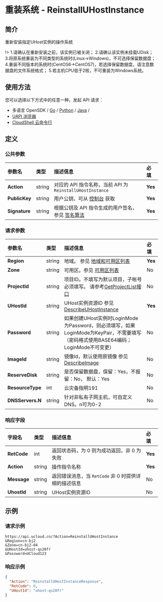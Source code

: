 # 重装系统 - ReinstallUHostInstance

## 简介

重新安装指定UHost实例的操作系统



!> 1.请确认在重新安装之前，该实例已被关闭； 2.请确认该实例未挂载UDisk； 3.将原系统重装为不同类型的系统时(Linux-&gt;Windows)，不可选择保留数据盘； 4.重装不同版本的系统时(CentOS6-&gt;CentOS7)，若选择保留数据盘，请注意数据盘的文件系统格式； 5.若主机CPU低于2核，不可重装为Windows系统。


## 使用方法

您可以选择以下方式中的任意一种，发起 API 请求：
- 多语言 OpenSDK / [Go](https://github.com/ucloud/ucloud-sdk-go) / [Python](https://github.com/ucloud/ucloud-sdk-python3) / [Java](https://github.com/ucloud/ucloud-sdk-java) /
- [UAPI 浏览器](https://console.ucloud.cn/uapi/detail?id=ReinstallUHostInstance)
- [CloudShell 云命令行](https://shell.ucloud.cn/)


## 定义

### 公共参数

| 参数名 | 类型 | 描述信息 | 必填 |
|:---|:---|:---|:---|
| **Action**     | string  | 对应的 API 指令名称，当前 API 为 `ReinstallUHostInstance`                        | **Yes** |
| **PublicKey**  | string  | 用户公钥，可从 [控制台](https://console.ucloud.cn/uapi/apikey) 获取                                             | **Yes** |
| **Signature**  | string  | 根据公钥及 API 指令生成的用户签名，参见 [签名算法](api/summary/signature.md)  | **Yes** |

### 请求参数

| 参数名 | 类型 | 描述信息 | 必填 |
|:---|:---|:---|:---|
| **Region** | string | 地域。 参见 [地域和可用区列表](api/summary/regionlist) |**Yes**|
| **Zone** | string | 可用区。参见 [可用区列表](api/summary/regionlist) |No|
| **ProjectId** | string | 项目ID。不填写为默认项目，子帐号必须填写。 请参考[GetProjectList接口](api/summary/get_project_list) |No|
| **UHostId** | string | UHost实例资源ID 参见 [DescribeUHostInstance](api/uhost-api/describe_uhost_instance) |**Yes**|
| **Password** | string | 如果创建UHost实例时LoginMode为Password，则必须填写，如果LoginMode为KeyPair，不需要填写 （密码格式使用BASE64编码；LoginMode不可变更） |No|
| **ImageId** | string | 镜像Id，默认使用原镜像 参见 [DescribeImage](api/uhost-api/describe_image) |No|
| **ReserveDisk** | string | 是否保留数据盘，保留：Yes，不报留：No， 默认：Yes |No|
| **ResourceType** | int | 云灾备指明191 |No|
| **DNSServers.N** | string | 针对非私有子网主机，可自定义DNS。n可为0-2 |No|

### 响应字段

| 字段名 | 类型 | 描述信息 | 必填 |
|:---|:---|:---|:---|
| **RetCode** | int | 返回状态码，为 0 则为成功返回，非 0 为失败 |**Yes**|
| **Action** | string | 操作指令名称 |**Yes**|
| **Message** | string | 返回错误消息，当 `RetCode` 非 0 时提供详细的描述信息 |No|
| **UhostId** | string | UHost实例资源ID |No|




## 示例

### 请求示例
    
```
https://api.ucloud.cn/?Action=ReinstallUHostInstance
&Region=cn-bj2
&Zone=cn-bj2-04
&UHostId=uhost-qs20fr
&Password=UCloud123
```

### 响应示例
    
```json
{
  "Action": "ReinstallUHostInstanceResponse",
  "RetCode": 0,
  "UHostId": "uhost-qs20fr"
}
```





